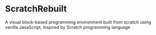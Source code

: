# ScratchRebuilt
A visual block-based programming environment built from scratch using vanilla JavaScript, inspired by Scratch programming language
